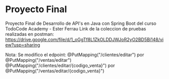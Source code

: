 # Proyecto Final

 Proyecto Final de Desarrollo de API's en Java con Spring Boot del curso TodoCode Academy - Ester Ferrau
 Link de la coleccion de pruebas realizadas en postman: https://drive.google.com/file/d/1_oGgTf8L1ZkOLDDJWJoR2yO2BD5Bi148/view?usp=sharing
 
 Nota:
 Se modifico el edpoint:
 @PutMapping("/clientes/editar") por	@PutMapping("/ventas/editar") 
 @PutMapping("/clientes/editar/{codigo_venta}") por @PutMapping("/ventas/editar/{codigo_venta}") 
 
 
